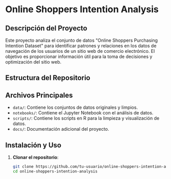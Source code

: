 # Online Shoppers Intention Analysis

## Descripción del Proyecto

Este proyecto analiza el conjunto de datos "Online Shoppers Purchasing Intention Dataset" para identificar patrones y relaciones en los datos de navegación de los usuarios de un sitio web de comercio electrónico. El objetivo es proporcionar información útil para la toma de decisiones y optimización del sitio web.

## Estructura del Repositorio


## Archivos Principales

- `data/`: Contiene los conjuntos de datos originales y limpios.
- `notebooks/`: Contiene el Jupyter Notebook con el análisis de datos.
- `scripts/`: Contiene los scripts en R para la limpieza y visualización de datos.
- `docs/`: Documentación adicional del proyecto.

## Instalación y Uso

1. **Clonar el repositorio**:
   ```bash
   git clone https://github.com/tu-usuario/online-shoppers-intention-analysis.git
   cd online-shoppers-intention-analysis
